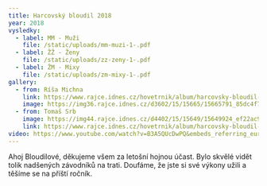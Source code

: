```yaml
---
title: Harcovský bloudil 2018
year: 2018
vysledky:
  - label: MM - Muži
    file: /static/uploads/mm-muzi-1-.pdf
  - label: ŽŽ - Ženy
    file: /static/uploads/zz-zeny-1-.pdf
  - label: ŽM - Mixy
    file: /static/uploads/zm-mixy-1-.pdf
gallery:
  - from: Ríša Michna
    link: https://www.rajce.idnes.cz/hovetrnik/album/harcovsky-bloudil-2018-fotky-od-richarda-michny
    image: https://img36.rajce.idnes.cz/d3602/15/15665/15665791_85dc4f79ab1437e429be5df43ee1f648/images/DSC06014.jpg?ver=0
  - from: Tomaš Srb
    image: https://img44.rajce.idnes.cz/d4402/15/15649/15649924_ef22ac9e96f274d93d5b2672d575d6b8/images/DSC02657.jpg?ver=0
    link: https://www.rajce.idnes.cz/hovetrnik/album/harcovsky-bloudil-2018
video: https://www.youtube.com/watch?v=B3A5QUcDwPQ&embeds_referring_euri=https%3A%2F%2Fwww.harcovskybloudil.cz%2F&source_ve_path=MjM4NTE
---
```

Ahoj Bloudilové, děkujeme všem za letošní hojnou účast. Bylo skvělé vidět tolik nadšených závodníků na trati. Doufáme, že jste si své výkony užili a těšíme se na příští ročník.
